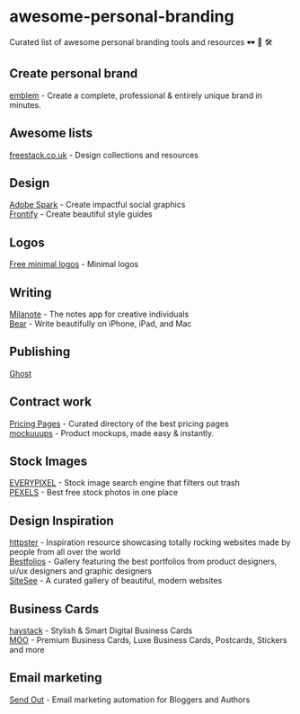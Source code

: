 # awesome-personal-branding
Curated list of awesome personal branding tools and resources 🕶 🎨 🛠

## Create personal brand
[emblem](https://app.builtbyemblem.com/customize/pattern) - Create a complete, professional & entirely unique brand in minutes.

## Awesome lists
[freestack.co.uk](http://freestack.co.uk/) - Design collections and resources

## Design
[Adobe Spark](https://spark.adobe.com/) - Create impactful social graphics  
[Frontify](https://frontify.com/styleguide) - Create beautiful style guides

## Logos
[Free minimal logos](http://freeminimallogos.com/) - Minimal logos

## Writing
[Milanote](http://www.milanote.com/) - The notes app for creative individuals  
[Bear](http://www.bear-writer.com/) - Write beautifully on iPhone, iPad, and Mac

## Publishing
[Ghost](https://ghost.org/)

## Contract work
[Pricing Pages](http://www.pricingpages.xyz/) - Curated directory of the best pricing pages  
[mockuuups](https://mockuuups.studio/) - Product mockups, made easy & instantly.

## Stock Images
[EVERYPIXEL](https://everypixel.com) - Stock image search engine that filters out trash  
[PEXELS](https://www.pexels.com) - Best free stock photos in one place

## Design Inspiration
[httpster](https://httpster.net/) - Inspiration resource showcasing totally rocking websites made by people from all over the world  
[Bestfolios](http://bestfolios.com/main) - Gallery featuring the best portfolios from product designers, ui/ux designers and graphic designers  
[SiteSee](https://sitesee.co/?ref=producthunt) - A curated gallery of beautiful, modern websites

## Business Cards
[haystack](https://thehaystackapp.com) - Stylish & Smart Digital Business Cards  
[MOO](https://www.moo.com/us/) - Premium Business Cards, Luxe Business Cards, Postcards, Stickers and more

## Email marketing
[Send Out](https://sendout.io/) - Email marketing automation for Bloggers and Authors

